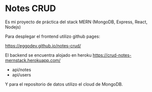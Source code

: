 # Notes CRUD

Es mi proyecto de práctica del stack MERN (MongoDB, Express, React, Nodejs)

Para desplegar el frontend utilizo github pages:

https://eggodev.github.io/notes-crud/

El backend se encuentra alojado en heroku
https://crud-notes-mernstack.herokuapp.com/
- api/notes
- api/users

Y para el repositorio de datos utilizo el cloud de MongoDB.


